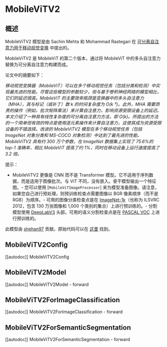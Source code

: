 <!--版权所有2023年HuggingFace团队。保留所有权利。
根据 Apache 许可证第 2.0 版（“许可证”）的规定，您除非符合许可证，否则不得使用此文件。您可以在以下位置获取许可证的副本
http://www.apache.org/licenses/LICENSE-2.0
除非适用法律要求或书面同意，根据许可证分发的软件是基于“按原样”分发的，不附带任何形式的保证或条件。请参阅许可证中的特定语言规定权限和限制。⚠️请注意，此文件是 Markdown 文件，但包含我们的文档生成器的特定语法（类似于 MDX），可能无法在您的 Markdown 查看器中正确显示。
-->

# MobileViTV2

## 概述
MobileViTV2 模型是由 Sachin Mehta 和 Mohammad Rastegari 在 [可分离自注意力用于移动视觉变换](https://arxiv.org/abs/2206.02680) 中提出的。


MobileViTV2 是 MobileViT 的第二个版本，通过将 MobileViT 中的多头自注意力替换为可分离自注意力构建而成。

论文中的摘要如下：

*移动视觉变换器（MobileViT）可以在多个移动视觉任务（包括分类和检测）中实现最先进的性能。尽管这些模型的参数较少，但与基于卷积神经网络的模型相比，它们的延迟很高。MobileViT 的主要效率瓶颈是变换器中的多头自注意力（MHA），其与标记（或补丁）数 k 的时间复杂度为 O(k ²)。此外，MHA 需要昂贵的操作（例如，批次矩阵乘法）来计算自注意力，影响资源受限设备上的延迟。本文介绍了一种具有线性复杂度的可分离自注意力方法，即 O(k)。所提出的方法的一个简单但有效的特点是使用逐元素操作来计算自注意力，这使其成为资源受限设备的不错选择。改进的 MobileViTV2 模型在多个移动视觉任务（包括 ImageNet 对象分类和 MS-COCO 对象检测）中达到了最先进的性能。MobileViTV2 具有约 300 万个参数，在 ImageNet 数据集上实现了 75.6%的 top-1 准确率，相比 MobileViT 提高了约 1%，同时在移动设备上运行速度提高了 3.2 倍。*

提示：

- MobileViTV2 更像是 CNN 而不是 Transformer 模型。它不适用于序列数据，而是适用于图像批次。与 ViT 不同，没有嵌入。骨干模型输出一个特征图。- 您可以使用 [`MobileViTImageProcessor`] 来为模型准备图像。请注意，如果您自己进行预处理，则预训练检查点需要图像以 BGR 像素顺序（而不是 RGB）为顺序。- 可用的图像分类检查点是在 [ImageNet-1k](https://huggingface.co/datasets/imagenet-1k)（也称为 ILSVRC 2012，包含 130 万张图像和 1,000 个类别的集合）上进行预训练的。- 分割模型使用 [DeepLabV3](https://arxiv.org/abs/1706.05587) 头部。可用的语义分割检查点是在 [PASCAL VOC](http://host.robots.ox.ac.uk/pascal/VOC/) 上进行预训练的。

此模型由 [shehan97](https://huggingface.co/shehan97) 贡献。原始代码可以在 [这里](https://github.com/apple/ml-cvnets) 找到。

## MobileViTV2Config

[[autodoc]] MobileViTV2Config

## MobileViTV2Model

[[autodoc]] MobileViTV2Model
    - forward

## MobileViTV2ForImageClassification

[[autodoc]] MobileViTV2ForImageClassification
    - forward

## MobileViTV2ForSemanticSegmentation

[[autodoc]] MobileViTV2ForSemanticSegmentation
    - forward